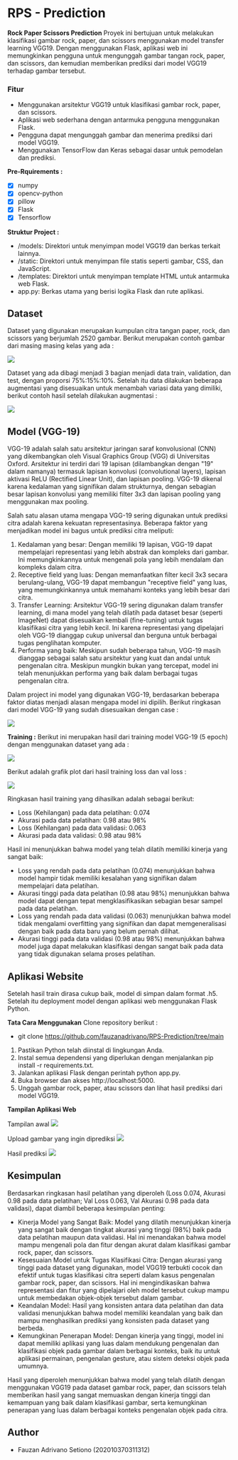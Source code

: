 # RPS - Prediction

**Rock Paper Scissors Prediction**
Proyek ini bertujuan untuk melakukan klasifikasi gambar rock, paper, dan scissors menggunakan model transfer learning VGG19. Dengan menggunakan Flask, aplikasi web ini memungkinkan pengguna untuk mengunggah gambar tangan rock, paper, dan scissors, dan kemudian memberikan prediksi dari model VGG19 terhadap gambar tersebut.

### Fitur 
* Menggunakan arsitektur VGG19 untuk klasifikasi gambar rock, paper, dan scissors.
* Aplikasi web sederhana dengan antarmuka pengguna menggunakan Flask.
* Pengguna dapat mengunggah gambar dan menerima prediksi dari model VGG19.
* Menggunakan TensorFlow dan Keras sebagai dasar untuk pemodelan dan prediksi.

**Pre-Rquirements :**

- [x] numpy
- [x] opencv-python
- [x] pillow
- [x] Flask
- [x] Tensorflow

**Struktur Project :**
* /models: Direktori untuk menyimpan model VGG19 dan berkas terkait lainnya.
* /static: Direktori untuk menyimpan file statis seperti gambar, CSS, dan JavaScript.
* /templates: Direktori untuk menyimpan template HTML untuk antarmuka web Flask.
* app.py: Berkas utama yang berisi logika Flask dan rute aplikasi.


## Dataset
Dataset yang digunakan merupakan kumpulan citra tangan paper, rock, dan scissors yang berjumlah 2520 gambar.
Berikut merupakan contoh gambar dari masing masing kelas yang ada :

<img src="gambar/download.png"/>

Dataset yang ada dibagi menjadi 3 bagian menjadi data train, validation, dan test, dengan proporsi 75%:15%:10%.
Setelah itu data dilakukan beberapa augmentasi yang disesuaikan untuk menambah variasi data yang dimiliki, berikut contoh hasil setelah dilakukan augmentasi :

<img src="gambar/download (1).png"/>

## Model (VGG-19)
VGG-19 adalah salah satu arsitektur jaringan saraf konvolusional (CNN) yang dikembangkan oleh Visual Graphics Group (VGG) di Universitas Oxford. Arsitektur ini terdiri dari 19 lapisan (dilambangkan dengan "19" dalam namanya) termasuk lapisan konvolusi (convolutional layers), lapisan aktivasi ReLU (Rectified Linear Unit), dan lapisan pooling. VGG-19 dikenal karena kedalaman yang signifikan dalam strukturnya, dengan sebagian besar lapisan konvolusi yang memiliki filter 3x3 dan lapisan pooling yang menggunakan max pooling.

Salah satu alasan utama mengapa VGG-19 sering digunakan untuk prediksi citra adalah karena kekuatan representasinya. Beberapa faktor yang menjadikan model ini bagus untuk prediksi citra meliputi:
1. Kedalaman yang besar: Dengan memiliki 19 lapisan, VGG-19 dapat mempelajari representasi yang lebih abstrak dan kompleks dari gambar. Ini memungkinkannya untuk mengenali pola yang lebih mendalam dan kompleks dalam citra.
2. Receptive field yang luas: Dengan memanfaatkan filter kecil 3x3 secara berulang-ulang, VGG-19 dapat membangun "receptive field" yang luas, yang memungkinkannya untuk memahami konteks yang lebih besar dari citra.
3. Transfer Learning: Arsitektur VGG-19 sering digunakan dalam transfer learning, di mana model yang telah dilatih pada dataset besar (seperti ImageNet) dapat disesuaikan kembali (fine-tuning) untuk tugas klasifikasi citra yang lebih kecil. Ini karena representasi yang dipelajari oleh VGG-19 dianggap cukup universal dan berguna untuk berbagai tugas penglihatan komputer.
4. Performa yang baik: Meskipun sudah beberapa tahun, VGG-19 masih dianggap sebagai salah satu arsitektur yang kuat dan andal untuk pengenalan citra. Meskipun mungkin bukan yang tercepat, model ini telah menunjukkan performa yang baik dalam berbagai tugas pengenalan citra.

Dalam project ini model yang digunakan VGG-19, berdasarkan beberapa faktor diatas menjadi alasan mengapa model ini dipilih. Berikut ringkasan dari model VGG-19 yang sudah disesuaikan dengan case :

<img src="gambar/download (2).png"/>

**Training :**
Berikut ini merupakan hasil dari training model VGG-19 (5 epoch) dengan menggunakan dataset yang ada :

<img src="gambar/Capture4.JPG"/>

Berikut adalah grafik plot dari hasil training loss dan val loss :

<img src="gambar/Capture5.JPG"/>

Ringkasan hasil training yang dihasilkan adalah sebagai berikut:
* Loss (Kehilangan) pada data pelatihan: 0.074
* Akurasi pada data pelatihan: 0.98 atau 98%
* Loss (Kehilangan) pada data validasi: 0.063
* Akurasi pada data validasi: 0.98 atau 98%

Hasil ini menunjukkan bahwa model yang telah dilatih memiliki kinerja yang sangat baik:
* Loss yang rendah pada data pelatihan (0.074) menunjukkan bahwa model hampir tidak memiliki kesalahan yang signifikan dalam mempelajari data pelatihan.
* Akurasi tinggi pada data pelatihan (0.98 atau 98%) menunjukkan bahwa model dapat dengan tepat mengklasifikasikan sebagian besar sampel pada data pelatihan.
* Loss yang rendah pada data validasi (0.063) menunjukkan bahwa model tidak mengalami overfitting yang signifikan dan dapat memgeneralisasi dengan baik pada data baru yang belum pernah dilihat.
* Akurasi tinggi pada data validasi (0.98 atau 98%) menunjukkan bahwa model juga dapat melakukan klasifikasi dengan sangat baik pada data yang tidak digunakan selama proses pelatihan.

## Aplikasi Website
Setelah hasil train dirasa cukup baik, model di simpan dalam format .h5. Setelah itu deployment model dengan aplikasi web menggunakan Flask Python.

**Tata Cara Menggunakan**
Clone repository berikut :
- git clone https://github.com/fauzanadrivano/RPS-Prediction/tree/main

1. Pastikan Python telah diinstal di lingkungan Anda.
2. Instal semua dependensi yang diperlukan dengan menjalankan pip install -r requirements.txt.
3. Jalankan aplikasi Flask dengan perintah python app.py.
4. Buka browser dan akses http://localhost:5000.
5. Unggah gambar rock, paper, atau scissors dan lihat hasil prediksi dari model VGG19.

**Tampilan Aplikasi Web**

Tampilan awal
<img src="gambar/Capture.JPG"/>

Upload gambar yang ingin diprediksi
<img src="gambar/Capture2.JPG"/>

Hasil prediksi
<img src="gambar/Capture3.JPG"/>

## Kesimpulan
Berdasarkan ringkasan hasil pelatihan yang diperoleh (Loss 0.074, Akurasi 0.98 pada data pelatihan; Val Loss 0.063, Val Akurasi 0.98 pada data validasi), dapat diambil beberapa kesimpulan penting:

* Kinerja Model yang Sangat Baik: Model yang dilatih menunjukkan kinerja yang sangat baik dengan tingkat akurasi yang tinggi (98%) baik pada data pelatihan maupun data validasi. Hal ini menandakan bahwa model mampu mengenali pola dan fitur dengan akurat dalam klasifikasi gambar rock, paper, dan scissors.
* Kesesuaian Model untuk Tugas Klasifikasi Citra: Dengan akurasi yang tinggi pada dataset yang digunakan, model VGG19 terbukti cocok dan efektif untuk tugas klasifikasi citra seperti dalam kasus pengenalan gambar rock, paper, dan scissors. Hal ini mengindikasikan bahwa representasi dan fitur yang dipelajari oleh model tersebut cukup mampu untuk membedakan objek-objek tersebut dalam gambar.
* Keandalan Model: Hasil yang konsisten antara data pelatihan dan data validasi menunjukkan bahwa model memiliki keandalan yang baik dan mampu menghasilkan prediksi yang konsisten pada dataset yang berbeda.
* Kemungkinan Penerapan Model: Dengan kinerja yang tinggi, model ini dapat memiliki aplikasi yang luas dalam mendukung pengenalan dan klasifikasi objek pada gambar dalam berbagai konteks, baik itu untuk aplikasi permainan, pengenalan gesture, atau sistem deteksi objek pada umumnya.

Hasil yang diperoleh menunjukkan bahwa model yang telah dilatih dengan menggunakan VGG19 pada dataset gambar rock, paper, dan scissors telah memberikan hasil yang sangat memuaskan dengan kinerja tinggi dan kemampuan yang baik dalam klasifikasi gambar, serta kemungkinan penerapan yang luas dalam berbagai konteks pengenalan objek pada citra.

## Author
- Fauzan Adrivano Setiono (202010370311312)

